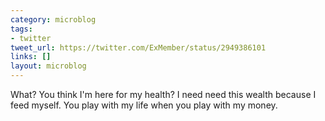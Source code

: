 ```yaml
---
category: microblog
tags:
- twitter
tweet_url: https://twitter.com/ExMember/status/2949386101
links: []
layout: microblog
---
```

What? You think I'm here for my health? I need need this wealth because I feed myself. You play with my life when you play with my money.
